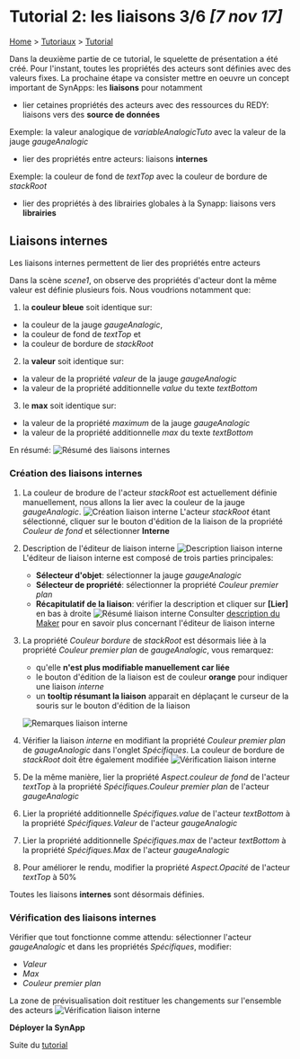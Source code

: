 # Tutorial 2: les liaisons **3/6** *[7 nov 17]*

[Home](../../sitemap.md) > [Tutoriaux](../index.md) > [Tutorial](index.md)

Dans la deuxième partie de ce tutorial, le squelette de présentation a été créé. Pour l'instant, toutes les propriétés des acteurs sont définies avec des valeurs fixes. La prochaine étape va consister mettre en oeuvre un concept important de SynApps: les **liaisons** pour notamment
* lier cetaines propriétés des acteurs avec des ressources du REDY: liaisons vers des **source de données**

Exemple: la valeur analogique de *variableAnalogicTuto* avec la valeur de la jauge *gaugeAnalogic*

* lier des propriétés entre acteurs: liaisons **internes**

Exemple: la couleur de fond de *textTop* avec la couleur de bordure de *stackRoot*

* lier des propriétés à des librairies globales à la Synapp: liaisons vers **librairies**

## Liaisons **internes**

Les liaisons internes permettent de lier des propriétés entre acteurs

Dans la scène *scene1*, on observe des propriétés d'acteur dont la même valeur est définie plusieurs fois. Nous voudrions notamment que:

1. la **couleur bleue** soit identique sur:
  * la couleur de la jauge *gaugeAnalogic*, 
  * la couleur de fond de *textTop* et
  * la couleur de bordure de *stackRoot*

2. la **valeur** soit identique sur:
  * la valeur de la propriété *valeur* de la jauge *gaugeAnalogic*
  * la valeur de la propriété additionnelle *value* du texte *textBottom*

3. le **max** soit identique sur:
  * la valeur de la propriété *maximum* de la jauge *gaugeAnalogic*
  * la valeur de la propriété additionnelle *max* du texte *textBottom*

En résumé:
![Résumé des liaisons internes](assets/bindingInternal.png)

### Création des liaisons **internes**

1. La couleur de brodure de l'acteur *stackRoot* est actuellement définie manuellement, nous allons la lier avec la couleur  de la jauge *gaugeAnalogic*.
![Création liaison interne](assets/editBindingInternal.png)
L'acteur *stackRoot* étant sélectionné, cliquer sur le bouton d'édition de la liaison de la propriété *Couleur de fond* et sélectionner **Interne**

2. Description de l'éditeur de liaison interne
![Description liaison interne](assets/bindingInternalEditDesc.png)
L'éditeur de liaison interne est composé de trois parties principales:
    * **Sélecteur d'objet**: sélectionner la jauge *gaugeAnalogic*
    * **Sélecteur de propriété**: sélectionner la propriété *Couleur premier plan*
    * **Récapitulatif de la liaison**: vérifier la description et cliquer sur **[Lier]** en bas à droite
![Résumé liaison interne](assets/bindingInternalEditSummary.png)
Consulter [description du Maker](../../designer.md) pour en savoir plus concernant l'éditeur de liaison interne

3. La propriété *Couleur bordure* de *stackRoot* est désormais liée à la propriété *Couleur premier plan* de *gaugeAnalogic*, vous remarquez:
    * qu'elle **n'est plus modifiable manuellement car liée**
    * le bouton d'édition de la liaison est de couleur **orange** pour indiquer une liaison *interne*
    * un **tooltip résumant la liaison** apparait en déplaçant le curseur de la souris sur le bouton d'édition de la liaison
    
    ![Remarques liaison interne](assets/bindingInternalSummary.png)

4. Vérifier la liaison *interne* en modifiant la propriété *Couleur premier plan* de *gaugeAnalogic* dans l'onglet *Spécifiques*. La couleur de bordure de *stackRoot* doit être également modifiée
![Vérification liaison interne](assets/bindingInternalCheck.png)

5. De la même manière, lier la propriété *Aspect.couleur de fond* de l'acteur *textTop* à la propriété *Spécifiques.Couleur premier plan* de l'acteur *gaugeAnalogic*

6. Lier la propriété additionnelle *Spécifiques.value* de l'acteur *textBottom* à la propriété *Spécifiques.Valeur* de l'acteur *gaugeAnalogic*

7. Lier la propriété additionnelle *Spécifiques.max* de l'acteur *textBottom* à la propriété *Spécifiques.Max* de l'acteur *gaugeAnalogic*

8. Pour améliorer le rendu, modifier la propriété *Aspect.Opacité* de l'acteur *textTop* à 50%

Toutes les liaisons **internes** sont désormais définies.

### Vérification des liaisons **internes**

Vérifier que tout fonctionne comme attendu: sélectionner l'acteur *gaugeAnalogic* et dans les propriétés *Spécifiques*, modifier:
* *Valeur*
* *Max*
* *Couleur premier plan*

La zone de prévisualisation doit restituer les changements sur l'ensemble des acteurs
![Vérification liaison interne](assets/bindingInternalCheck3.png)

**Déployer la SynApp**

Suite du [tutorial](part4.md)